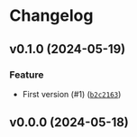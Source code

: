 # Changelog

## v0.1.0 (2024-05-19)

### Feature

- First version (#1) ([`b2c2163`](https://github.com/Bluetooth-Devices/aiozoneinfo/commit/b2c2163b9483cba086a954e503cc0b07ae08a4c9))

## v0.0.0 (2024-05-18)
